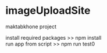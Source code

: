 # imageUploadSite
maktabkhone project

install required packages >> npm install <br>
run app from script >> npm run test0
